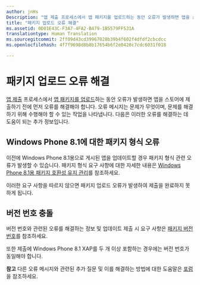 ```yaml
---
author: jnHs
Description: "앱 제출 프로세스에서 앱 패키지를 업로드하는 동안 오류가 발생하면 앱을 스토어에 제출하기 전에 먼저 오류를 해결해야 합니다."
title: "패키지 업로드 오류 해결"
ms.assetid: 0D01E43C-F3A7-4FA2-B479-1B5579FF531A
translationtype: Human Translation
ms.sourcegitcommit: 2ff09d43cd39967028b39b4f602f4dfdf2cbcdcc
ms.openlocfilehash: 4f7f9698d8b8b17654b6f2e0420c7cdc6031f018

---
```


# <a name="resolve-package-upload-errors"></a>패키지 업로드 오류 해결


[앱 제출](app-submissions.md) 프로세스에서 [앱 패키지를 업로드](upload-app-packages.md)하는 동안 오류가 발생하면 앱을 스토어에 제출하기 전에 먼저 오류를 해결해야 합니다. 오류 메시지는 문제가 무엇이며, 문제를 해결하기 위해 수행해야 할 수 있는 작업을 나타냅니다. 다음은 이러한 오류를 해결하는 데 도움이 되는 추가 정보입니다.

## <a name="package-type-errors-for-windows-phone-81"></a>Windows Phone 8.1에 대한 패키지 형식 오류

이전에 Windows Phone 8.1용으로 게시된 앱을 업데이트할 경우 패키지 형식 관련 오류가 발생할 수 있습니다. 패키지 형식 요구 사항에 대한 자세한 내용은 [Windows Phone 8.1용 패키지 호환성 유지 관리](guidance-for-app-package-management.md#maintaining-package-compatibility-for-windows-phone-81)를 참조하세요.

이러한 요구 사항을 따르지 않으면 패키지 업로드 오류가 발생하여 제출을 완료하지 못하게 됩니다.

## <a name="version-number-conflicts"></a>버전 번호 충돌


버전 번호와 관련된 오류를 해결하는 정보 및 업데이트 제출 시 요구 사항은 [패키지 버전 번호](package-version-numbering.md)를 참조하세요.

또한 제출에 Windows Phone 8.1 XAP를 두 개 이상 포함하는 경우에는 버전 번호가 동일해야 합니다.

**참고** 다른 오류 메시지와 관련된 추가 질문 및 이를 해결하는 방법에 대한 도움말은 [포럼](http://go.microsoft.com/fwlink/p/?LinkId=224196)을 참조하세요.

 

 

 







<!--HONumber=Dec16_HO1-->


